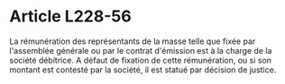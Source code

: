 # Article L228-56

La rémunération des représentants de la masse telle que fixée par l'assemblée générale ou par le contrat d'émission est à la charge de la société débitrice.   A défaut de fixation de cette rémunération, ou si son montant est contesté par la société, il est statué par décision de justice.